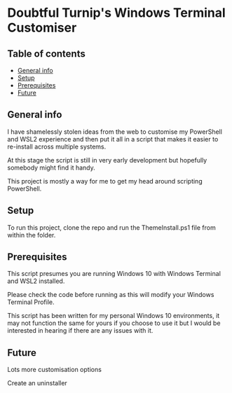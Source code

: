 # Doubtful Turnip's Windows Terminal Customiser

## Table of contents
* [General info](#general-info)
* [Setup](#setup)
* [Prerequisites](#Prerequisites)
* [Future](#Future )

## General info
I have shamelessly stolen ideas from the web to customise my PowerShell and WSL2 experience and then put it all in a script that makes it easier to re-install across multiple systems.


At this stage the script is still in very early development but hopefully somebody might find it handy.


This project is mostly a way for me to get my head around scripting PowerShell.


## Setup
To run this project, clone the repo and run the ThemeInstall.ps1 file from within the folder.


## Prerequisites
This script presumes you are running Windows 10 with Windows Terminal and WSL2 installed.   

Please check the code before running as this will modify your Windows Terminal Profile.


This script has been written for my personal Windows 10 environments, it may not function the same for yours if you choose to use it but I would be interested in hearing if there are any issues with it.


## Future
Lots more customisation options

Create an uninstaller